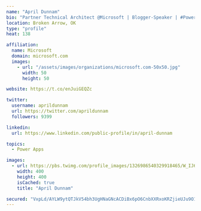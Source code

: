 ```yaml
---
name: "April Dunnam"
bio: "Partner Technical Architect @Microsoft | Blogger-Speaker | #PowerApps, #PowerAutomate, #Office365, #SharePoint | #WIT | #Karaoke Queen"
location: Broken Arrow, OK
type: "profile"
heat: 138

affiliation:
  name: Microsoft
  domain: microsoft.com
  images:
    - url: "/assets/images/organizations/microsoft.com-50x50.jpg"
      width: 50
      height: 50

website: https://t.co/enJuiGEQZc

twitter:
  username: aprildunnam
  url: https://twitter.com/aprildunnam
  followers: 9399

linkedin:
  url: https://www.linkedin.com/public-profile/in/april-dunnam

topics:
  - Power Apps

images:
  - url: https://pbs.twimg.com/profile_images/1326986540329918465/W_IJ6Ih2_400x400.jpg
    width: 400
    height: 400
    isCached: true
    title: "April Dunnam"

secured: "VxpLd/AYLW9ytQTJkV54bh3UgHNaGNcACDiBx6pO6CnbXXRxoKRZjieUJu9O1aUeruEPuSvgDL2uyq6Jx+Jt7CjmeiMa+UifPLBsMa8s7v/AVAYMvP6SEIXNdU8Mmfq1dPjSneNDY/FBV57e8JwxqAlI791Y6gQ288nefYSbpG5djADQJyaLBZQyqu8wCEU2qhDCU7+0BKlvYVMpbjVMM6C7VmqVaQu40Zu17I7y5eqvaeJ7zEdN17gfT3lYmuSCjnPXFCNQMKMmM9vYtWVvZroWXZutBKa4YoWv+IdB1ZHfl3ZVZ332lasBwTZCEI4+MfIUIwdE23z8CFL2TCeJItGYVFlLHfWPyPf/kllLOTsWacHO+VVZ0MObyL0O4ovL50U9eQ0UMNRvZOjhlKVZ2P4DT1zPIwG+luuc8Uy8CBI=;zuvb2p9LqSMOoXSrOlacaQ=="
---
```


